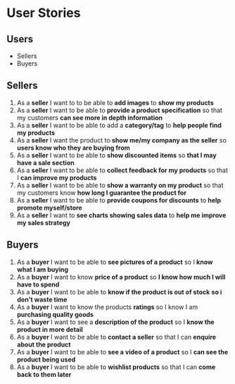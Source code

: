 # User Stories

## Users
- Sellers
- Buyers

## Sellers
1. As a **seller** I want to to be able to **add images** to **show my products**
2. As a **seller** I want to be able to **provide a product specification** so that my customers **can see more in depth information**
3. As a **seller** I want to be able to add a **category/tag** to **help people find my products**
4. As a **seller** I want the product to **show me/my company as the seller** so **users know who they are buying from**
5. As a **seller** I want to be able to **show discounted items** so **that I may have a sale section**
6. As a **seller** I want to be able to **collect feedback for my products** so that I **can improve my products**
7. As a **seller** I want to be able to **show a warranty on my product** so that my customers know **how long I guarantee the product for**
8. As a **seller** I want to be able to **provide coupons for discounts** to **help promote myself/store**
9. As a **seller** I want to **see charts showing sales data** to **help me improve my sales strategy**

## Buyers
1. As a **buyer** I want to be able to **see pictures of a product** so I **know what I am buying**
2. As a **buyer** I want to know **price of a product** so **I know how much I will have to spend**
3. As a **buyer** I want to be able to **know if the product is out of stock** **so i don't waste time**
4. As a **buyer** I want to know the products **ratings** so I know I am **purchasing quality goods**
5. As a **buyer** I want to see a **description of the product** so I **know the product in more detail**
6. As a **buyer** I want to be able to **contact a seller** so that I can **enquire about the product**
7. As a **buyer** I want to be able to **see a video of a product** so I **can see the product being used**
8. As a **buyer** I want to be able to **wishlist products** so that I can **come back to them later**
